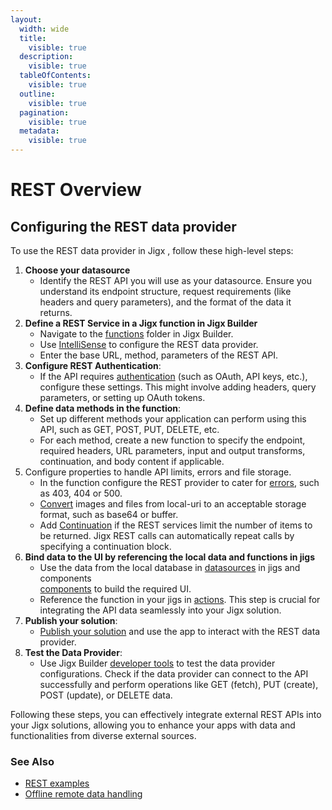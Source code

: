 ```yaml
---
layout:
  width: wide
  title:
    visible: true
  description:
    visible: true
  tableOfContents:
    visible: true
  outline:
    visible: true
  pagination:
    visible: true
  metadata:
    visible: true
---
```


# REST Overview

## Configuring the REST data provider

To use the REST data provider in Jigx , follow these high-level steps:

1. **Choose your datasource**
   * Identify the REST API you will use as your datasource. Ensure you understand its endpoint structure, request requirements (like headers and query parameters), and the format of the data it returns.
2. **Define a REST Service in a Jigx function in Jigx Builder**
   * Navigate to the [functions](functions/) folder in Jigx Builder.
   * Use [IntelliSense](../../../jigx-builder-code-_editor_/editor.md#intellisense) to configure the REST data provider.
   * Enter the base URL, method, parameters of the REST API.
3. **Configure REST Authentication**:
   * If the API requires [authentication](rest-authentication.md) (such as OAuth, API keys, etc.), configure these settings. This might involve adding headers, query parameters, or setting up OAuth tokens.
4. **Define data methods in the function**:
   * Set up different methods your application can perform using this API, such as GET, POST, PUT, DELETE, etc.
   * For each method, create a new function to specify the endpoint, required headers, URL parameters, input and output transforms, continuation, and body content if applicable.
5. Configure properties to handle API limits, errors and file storage.
   * In the function configure the REST provider to cater for [errors](rest-error-handling.md), such as 403, 404 or 500.
   * [Convert](functions/conversions.md) images and files from local-uri to an acceptable storage format, such as base64 or buffer.
   * Add [Continuation](functions/continuation.md) if the REST services limit the number of items to be returned. Jigx REST calls can automatically repeat calls by specifying a continuation block.
6. **Bind data to the UI by referencing the local data and functions in jig﻿s**
   * Use the data from the local database in [datasources](../../datasources/) in jigs and components\
     [components](../../../ui/components-_controls_/components-_controls_.md) to build the required UI.
   * Reference the function﻿ in your jig﻿s in [actions](../../../ui/actions.md). This step is crucial for integrating the API data seamlessly into your Jigx﻿ solution.
7. **Publish your solution**:
   * [Publish your solution](../../../jigx-builder-code-_editor_/publishing-a-solution.md) and use the app to interact with the REST data provider.&#x20;
8. **Test the Data Provider**:
   * Use Jigx Builder [developer tools](../../../jigx-builder-code-_editor_/debugging.md) to test the data provider configurations. Check if the data provider can connect to the API successfully and perform operations like GET (fetch), PUT (create), POST (update), or DELETE data.

Following these steps, you can effectively integrate external REST APIs into your Jigx solutions, allowing you to enhance your apps with data and functionalities from diverse external sources.

### See Also

* [REST examples](https://docs.jigx.com/examples/readme/data-providers/rest)
* [Offline remote data handling](../../offline-remote-data-handling.md)
